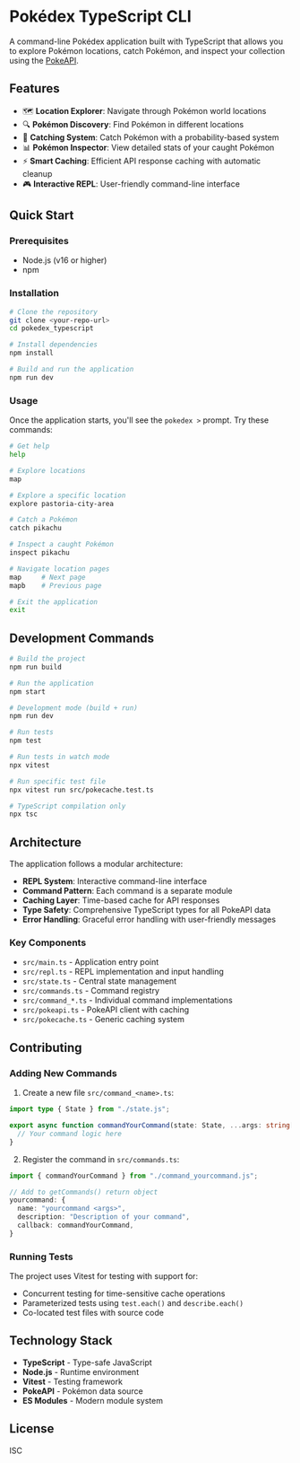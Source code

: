 # Pokédex TypeScript CLI

A command-line Pokédex application built with TypeScript that allows you to explore Pokémon locations, catch Pokémon, and inspect your collection using the [PokeAPI](https://pokeapi.co/).

## Features

- 🗺️ **Location Explorer**: Navigate through Pokémon world locations
- 🔍 **Pokémon Discovery**: Find Pokémon in different locations
- 🎣 **Catching System**: Catch Pokémon with a probability-based system
- 📊 **Pokémon Inspector**: View detailed stats of your caught Pokémon
- ⚡ **Smart Caching**: Efficient API response caching with automatic cleanup
- 🎮 **Interactive REPL**: User-friendly command-line interface

## Quick Start

### Prerequisites
- Node.js (v16 or higher)
- npm

### Installation

```bash
# Clone the repository
git clone <your-repo-url>
cd pokedex_typescript

# Install dependencies
npm install

# Build and run the application
npm run dev
```

### Usage

Once the application starts, you'll see the `pokedex >` prompt. Try these commands:

```bash
# Get help
help

# Explore locations
map

# Explore a specific location
explore pastoria-city-area

# Catch a Pokémon
catch pikachu

# Inspect a caught Pokémon
inspect pikachu

# Navigate location pages
map     # Next page
mapb    # Previous page

# Exit the application
exit
```

## Development Commands

```bash
# Build the project
npm run build

# Run the application
npm start

# Development mode (build + run)
npm run dev

# Run tests
npm test

# Run tests in watch mode
npx vitest

# Run specific test file
npx vitest run src/pokecache.test.ts

# TypeScript compilation only
npx tsc
```

## Architecture

The application follows a modular architecture:

- **REPL System**: Interactive command-line interface
- **Command Pattern**: Each command is a separate module
- **Caching Layer**: Time-based cache for API responses
- **Type Safety**: Comprehensive TypeScript types for all PokeAPI data
- **Error Handling**: Graceful error handling with user-friendly messages

### Key Components

- `src/main.ts` - Application entry point
- `src/repl.ts` - REPL implementation and input handling
- `src/state.ts` - Central state management
- `src/commands.ts` - Command registry
- `src/command_*.ts` - Individual command implementations
- `src/pokeapi.ts` - PokeAPI client with caching
- `src/pokecache.ts` - Generic caching system

## Contributing

### Adding New Commands

1. Create a new file `src/command_<name>.ts`:
```typescript
import type { State } from "./state.js";

export async function commandYourCommand(state: State, ...args: string[]) {
  // Your command logic here
}
```

2. Register the command in `src/commands.ts`:
```typescript
import { commandYourCommand } from "./command_yourcommand.js";

// Add to getCommands() return object
yourcommand: {
  name: "yourcommand <args>",
  description: "Description of your command",
  callback: commandYourCommand,
}
```

### Running Tests

The project uses Vitest for testing with support for:
- Concurrent testing for time-sensitive cache operations
- Parameterized tests using `test.each()` and `describe.each()`
- Co-located test files with source code

## Technology Stack

- **TypeScript** - Type-safe JavaScript
- **Node.js** - Runtime environment
- **Vitest** - Testing framework
- **PokeAPI** - Pokémon data source
- **ES Modules** - Modern module system

## License

ISC
